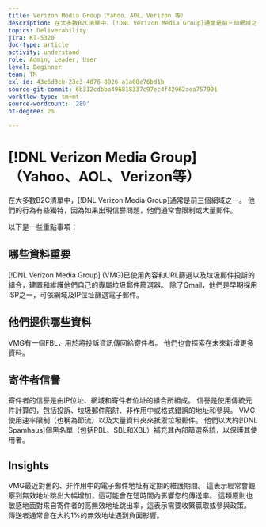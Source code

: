 ```yaml
---
title: Verizon Media Group（Yahoo、AOL、Verizon 等）
description: 在大多數B2C清單中，[!DNL Verizon Media Group]通常是前三個網域之一。 他們的行為有些獨特，因為如果出現信譽問題，他們通常會限制或大量郵件。
topics: Deliverability
jira: KT-5320
doc-type: article
activity: understand
role: Admin, Leader, User
level: Beginner
team: TM
exl-id: 43e6d3cb-23c3-4076-8026-a1a08e76bd1b
source-git-commit: 6b312cdbba496818337c97ec4f42962aea757901
workflow-type: tm+mt
source-wordcount: '289'
ht-degree: 2%

---
```


# [!DNL Verizon Media Group] （Yahoo、AOL、Verizon等）

在大多數B2C清單中，[!DNL Verizon Media Group]通常是前三個網域之一。 他們的行為有些獨特，因為如果出現信譽問題，他們通常會限制或大量郵件。

以下是一些重點事項：

## 哪些資料重要

[!DNL Verizon Media Group] (VMG)已使用內容和URL篩選以及垃圾郵件投訴的組合，建置和維護他們自己的專屬垃圾郵件篩選器。 除了Gmail，他們是早期採用ISP之一，可依網域及IP位址篩選電子郵件。

## 他們提供哪些資料

VMG有一個FBL，用於將投訴資訊傳回給寄件者。 他們也會探索在未來新增更多資料。

## 寄件者信譽

寄件者的信譽是由IP位址、網域和寄件者位址的組合所組成。 信譽是使用傳統元件計算的，包括投訴、垃圾郵件陷阱、非作用中或格式錯誤的地址和參與。 VMG使用速率限制（也稱為節流）以及大量資料夾來抵禦垃圾郵件。 他們以大約[!DNL Spamhaus]個黑名單（包括PBL、SBL和XBL）補充其內部篩選系統，以保護其使用者。

## Insights

VMG最近對舊的、非作用中的電子郵件地址有定期的維護期間。 這表示經常會觀察到無效地址跳出大幅增加，這可能會在短時間內影響您的傳送率。 這類原則也敏感地面對來自寄件者的高無效地址跳出率，這表示需要收緊贏取或參與政策。 傳送者通常會在大約1%的無效地址遇到負面影響。
